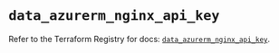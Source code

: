 # `data_azurerm_nginx_api_key`

Refer to the Terraform Registry for docs: [`data_azurerm_nginx_api_key`](https://registry.terraform.io/providers/hashicorp/azurerm/4.48.0/docs/data-sources/nginx_api_key).
